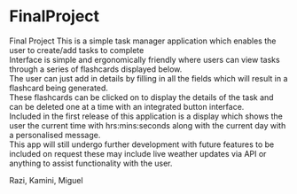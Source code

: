 # FinalProject

Final Project
This is a simple task manager application which enables the user to create/add tasks to complete <br />
Interface is simple and ergonomically friendly where users can view tasks through a series of flashcards displayed below. <br />
The user can just add in details by filling in all the fields which will result in a flashcard being generated. <br />
These flashcards can be clicked on to display the details of the task and can be deleted one at a time with an integrated button interface. <br />
Included in the first release of this application is a display which shows the user the current time with hrs:mins:seconds along with the current day with a personalised message. <br />
This app will still undergo further development with future features to be included on request these may include live weather updates via API or anything to assist functionality with the user. <br />

Razi, Kamini, Miguel 
